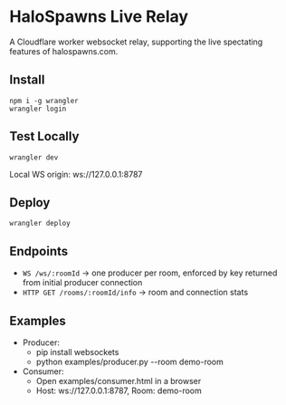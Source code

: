 # HaloSpawns Live Relay

A Cloudflare worker websocket relay, supporting the live spectating features of halospawns.com.

## Install
```
npm i -g wrangler
wrangler login
```

## Test Locally
```
wrangler dev
```
Local WS origin: ws://127.0.0.1:8787

## Deploy
```
wrangler deploy
```

## Endpoints
- `WS /ws/:roomId` -> one producer per room, enforced by key returned from initial producer connection
- `HTTP GET /rooms/:roomId/info` -> room and connection stats

## Examples
- Producer:
  - pip install websockets
  - python examples/producer.py --room demo-room
- Consumer:
  - Open examples/consumer.html in a browser
  - Host: ws://127.0.0.1:8787, Room: demo-room
